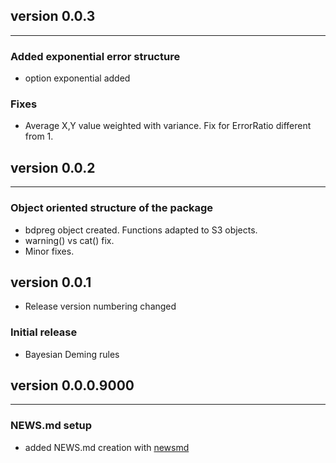 ## version 0.0.3

---

### Added exponential error structure

- option exponential added

### Fixes

- Average X,Y value weighted with variance. Fix for ErrorRatio different from 1.


## version 0.0.2

---

### Object oriented structure of the package

- bdpreg object created. Functions adapted to S3 objects.
- warning() vs cat() fix.
- Minor fixes.


## version 0.0.1

- Release version numbering changed


### Initial release

- Bayesian Deming rules


## version 0.0.0.9000

---

### NEWS.md setup

- added NEWS.md creation with [newsmd](https://github.com/Dschaykib/newsmd)

